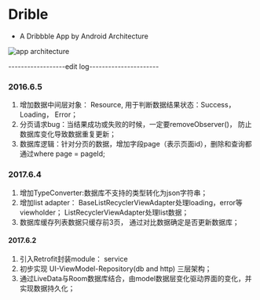 # Drible
- A Dribbble App by Android Architecture

![app architecture](http://img1.lukou.com/static/p/blog/medium/0013/40/98/36/13409836.jpg)


------------------edit log----------------------
### 2016.6.5
1. 增加数据中间层对象： Resource<T>, 用于判断数据结果状态：Success，Loading， Error；
2. 分页请求bug：当结果成功或失败的时候，一定要removeObserver()， 防止数据库变化导致数据重复更新；
3. 数据库逻辑：针对分页的数据，增加字段page（表示页面id），删除和查询都通过where page = pageId;


### 2017.6.4
1. 增加TypeConverter:数据库不支持的类型转化为json字符串；
2. 增加list adapter： BaseListRecyclerViewAdapter处理loading，error等viewholder； ListRecyclerViewAdapter处理list数据；
3. 数据库缓存列表数据只缓存前3页， 通过对比数据确定是否更新数据库；

#### 2017.6.2
1. 引入Retrofit封装module： service
2. 初步实现 UI-ViewModel-Repository(db and http) 三层架构； 
3. 通过LiveData与Room数据库结合，由model数据层变化驱动界面的变化，并实现数据持久化；

